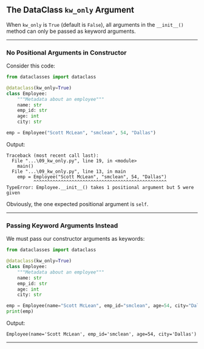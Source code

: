 ## The DataClass `kw_only` Argument

When `kw_only` is `True` (default is `False`), all arguments in the 
`__init__()` method can only be passed as keyword arguments.

---

### No Positional Arguments in Constructor

Consider this code:

```python
from dataclasses import dataclass

@dataclass(kw_only=True)
class Employee:
    """Metadata about an employee"""
    name: str
    emp_id: str
    age: int
    city: str

emp = Employee("Scott McLean", "smclean", 54, "Dallas")
```

Output:

```
Traceback (most recent call last):
  File "...\09_kw_only.py", line 19, in <module>
    main()
  File "...\09_kw_only.py", line 13, in main
    emp = Employee("Scott McLean", "smclean", 54, "Dallas")
          ^^^^^^^^^^^^^^^^^^^^^^^^^^^^^^^^^^^^^^^^^^^^^^^^^
TypeError: Employee.__init__() takes 1 positional argument but 5 were given
```

Obviously, the one expected positional argument is `self`.

---

### Passing Keyword Arguments Instead

We must pass our constructor arguments as keywords:

```python
from dataclasses import dataclass

@dataclass(kw_only=True)
class Employee:
    """Metadata about an employee"""
    name: str
    emp_id: str
    age: int
    city: str

emp = Employee(name="Scott McLean", emp_id="smclean", age=54, city="Dallas")
print(emp)
```

Output:

```
Employee(name='Scott McLean', emp_id='smclean', age=54, city='Dallas')
```

---
